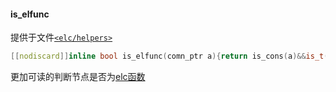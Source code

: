 #### is_elfunc  
提供于文件[`<elc/helpers>`](./index.md)  
````c++
[[nodiscard]]inline bool is_elfunc(comn_ptr a){return is_cons(a)&&is_t(car(a));}
````
更加可读的判断节点是否为[elc函数](../../concept/function.md#基础函数)  
